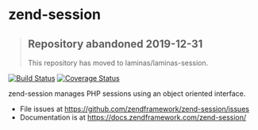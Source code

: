 # zend-session

> ## Repository abandoned 2019-12-31
>
> This repository has moved to laminas/laminas-session.

[![Build Status](https://secure.travis-ci.org/zendframework/zend-session.svg?branch=master)](https://secure.travis-ci.org/zendframework/zend-session)
[![Coverage Status](https://coveralls.io/repos/github/zendframework/zend-session/badge.svg?branch=master)](https://coveralls.io/github/zendframework/zend-session?branch=master)

zend-session manages PHP sessions using an object oriented interface. 

- File issues at https://github.com/zendframework/zend-session/issues
- Documentation is at https://docs.zendframework.com/zend-session/